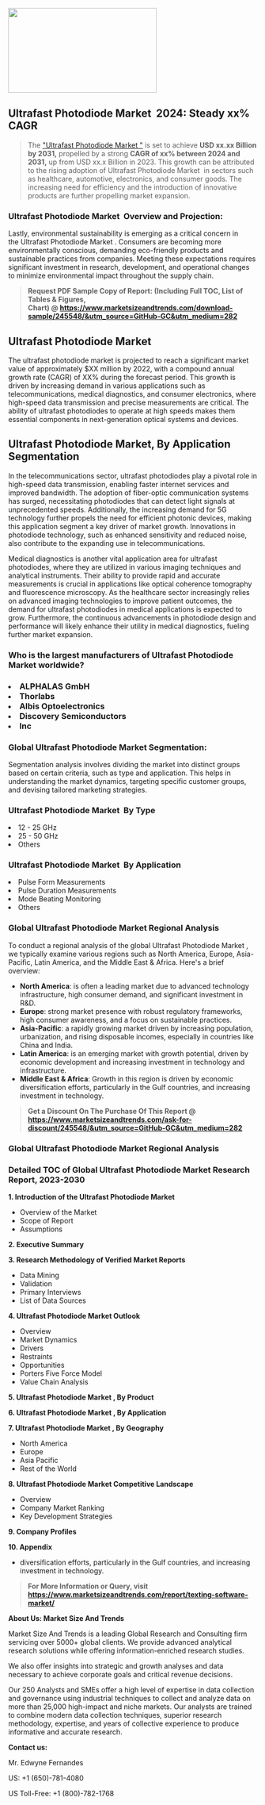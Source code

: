 <p><img class="alignnone size-medium wp-image-20088" src="https://ffe5etoiles.com/wp-content/uploads/2024/12/MST1-300x171.png" alt="" width="300" height="171" /></p><h2 id="ember46" class="ember-view reader-text-block__heading-2">Ultrafast Photodiode Market &nbsp;2024: Steady&nbsp;xx% CAGR</h2><blockquote id="ember47" class="ember-view reader-text-block__blockquote">The&nbsp;<a class="app-aware-link " href="https://www.marketsizeandtrends.com/download-sample/245548/&utm_source=GitHub-GC&utm_medium=282" target="_blank" data-test-app-aware-link="">"Ultrafast Photodiode Market "</a>&nbsp;is set to achieve&nbsp;<strong>USD&nbsp;xx.xx&nbsp;Billion by 2031,</strong>&nbsp;propelled by a strong&nbsp;<strong>CAGR of&nbsp;xx% between 2024 and 2031,</strong>&nbsp;up from USD xx.x Billion in 2023. This growth can be attributed to the rising adoption of&nbsp;Ultrafast Photodiode Market &nbsp;in sectors such as healthcare, automotive, electronics, and consumer goods. The increasing need for efficiency and the introduction of innovative products are further propelling market expansion.</blockquote><h3 id="ember48" class="ember-view reader-text-block__heading-3">Ultrafast Photodiode Market &nbsp;Overview and Projection:</h3><p id="ember49" class="ember-view reader-text-block__paragraph">Lastly, environmental sustainability is emerging as a critical concern in the&nbsp;Ultrafast Photodiode Market . Consumers are becoming more environmentally conscious, demanding eco-friendly products and sustainable practices from companies. Meeting these expectations requires significant investment in research, development, and operational changes to minimize environmental impact throughout the supply chain.</p><blockquote id="ember50" class="ember-view reader-text-block__blockquote"><strong>Request PDF Sample Copy of Report: (Including Full TOC, List of Tables &amp; Figures, Chart)&nbsp;@&nbsp;<strong><a href="https://www.marketsizeandtrends.com/download-sample/245548/&utm_source=GitHub-GC&utm_medium=282" target="_blank">https://www.marketsizeandtrends.com/download-sample/245548/&utm_source=GitHub-GC&utm_medium=282</a></strong></strong></blockquote><h3 class=""><h2>Ultrafast Photodiode Market</h2><p>The ultrafast photodiode market is projected to reach a significant market value of approximately $XX million by 2022, with a compound annual growth rate (CAGR) of XX% during the forecast period. This growth is driven by increasing demand in various applications such as telecommunications, medical diagnostics, and consumer electronics, where high-speed data transmission and precise measurements are critical. The ability of ultrafast photodiodes to operate at high speeds makes them essential components in next-generation optical systems and devices.</p><h2>Ultrafast Photodiode Market, By Application Segmentation</h2><p>In the telecommunications sector, ultrafast photodiodes play a pivotal role in high-speed data transmission, enabling faster internet services and improved bandwidth. The adoption of fiber-optic communication systems has surged, necessitating photodiodes that can detect light signals at unprecedented speeds. Additionally, the increasing demand for 5G technology further propels the need for efficient photonic devices, making this application segment a key driver of market growth. Innovations in photodiode technology, such as enhanced sensitivity and reduced noise, also contribute to the expanding use in telecommunications.</p><p>Medical diagnostics is another vital application area for ultrafast photodiodes, where they are utilized in various imaging techniques and analytical instruments. Their ability to provide rapid and accurate measurements is crucial in applications like optical coherence tomography and fluorescence microscopy. As the healthcare sector increasingly relies on advanced imaging technologies to improve patient outcomes, the demand for ultrafast photodiodes in medical applications is expected to grow. Furthermore, the continuous advancements in photodiode design and performance will likely enhance their utility in medical diagnostics, fueling further market expansion.</p></h3><h3 id="" class="">Who is the largest manufacturers of&nbsp;Ultrafast Photodiode Market worldwide?</h3><h3 class=""></Li><Li>ALPHALAS GmbH</Li><Li> Thorlabs</Li><Li> Albis Optoelectronics</Li><Li> Discovery Semiconductors</Li><Li> Inc</h3><h3 id="ember53" class="ember-view reader-text-block__heading-3">Global&nbsp;Ultrafast Photodiode Market Segmentation:</h3><p id="ember54" class="ember-view reader-text-block__paragraph">Segmentation analysis involves dividing the market into distinct groups based on certain criteria, such as type and application. This helps in understanding the market dynamics, targeting specific customer groups, and devising tailored marketing strategies.</p><h3 id="" class="">Ultrafast Photodiode Market &nbsp;By Type</h3><p></Li><Li>12 - 25 GHz</Li><Li> 25 - 50 GHz</Li><Li> Others</p><h3 id="" class="">Ultrafast Photodiode Market &nbsp;By Application</h3><p class=""></Li><Li>Pulse Form Measurements</Li><Li> Pulse Duration Measurements</Li><Li> Mode Beating Monitoring</Li><Li> Others</p><h3 id="ember62" class="ember-view reader-text-block__heading-3">Global Ultrafast Photodiode Market Regional Analysis</h3><p id="ember63" class="ember-view reader-text-block__paragraph">To conduct a regional analysis of the global Ultrafast Photodiode Market , we typically examine various regions such as North America, Europe, Asia-Pacific, Latin America, and the Middle East &amp; Africa. Here's a brief overview:</p><ul><li><strong>North America</strong>: is often a leading market due to advanced technology infrastructure, high consumer demand, and significant investment in R&amp;D.</li><li><strong>Europe</strong>: strong market presence with robust regulatory frameworks, high consumer awareness, and a focus on sustainable practices.</li><li><strong>Asia-Pacific</strong>: a rapidly growing market driven by increasing population, urbanization, and rising disposable incomes, especially in countries like China and India.</li><li><strong>Latin America</strong>: is an emerging market with growth potential, driven by economic development and increasing investment in technology and infrastructure.</li><li><strong>Middle East &amp; Africa</strong>: Growth in this region is driven by economic diversification efforts, particularly in the Gulf countries, and increasing investment in technology.</li></ul><blockquote id="ember61" class="ember-view reader-text-block__blockquote"><strong>Get a Discount On The Purchase Of This Report @ <strong><a href="https://html-cleaner.com/" target="">https://www.marketsizeandtrends.com/ask-for-discount/245548/&utm_source=GitHub-GC&utm_medium=282</a></strong></strong></blockquote><h3 id="ember62" class="ember-view reader-text-block__heading-3">Global Ultrafast Photodiode Market Regional Analysis</h3><h3 id="" class="">Detailed TOC of Global Ultrafast Photodiode Market Research Report, 2023-2030</h3><p id="" class=""><strong>1. Introduction of the Ultrafast Photodiode Market </strong></p><ul><li>Overview of the Market</li><li>Scope of Report</li><li>Assumptions</li></ul><p id="" class=""><strong>2. Executive Summary</strong></p><p id="" class=""><strong>3. Research Methodology of Verified Market Reports</strong></p><ul><li>Data Mining</li><li>Validation</li><li>Primary Interviews</li><li>List of Data Sources</li></ul><p id="" class=""><strong>4. Ultrafast Photodiode Market Outlook</strong></p><ul><li>Overview</li><li>Market Dynamics</li><li>Drivers</li><li>Restraints</li><li>Opportunities</li><li>Porters Five Force Model</li><li>Value Chain Analysis</li></ul><p id="" class=""><strong>5. Ultrafast Photodiode Market , By Product</strong></p><p id="" class=""><strong>6. Ultrafast Photodiode Market , By Application</strong></p><p id="" class=""><strong>7. Ultrafast Photodiode Market , By Geography</strong></p><ul><li>North America</li><li>Europe</li><li>Asia Pacific</li><li>Rest of the World</li></ul><p id="" class=""><strong>8. Ultrafast Photodiode Market Competitive Landscape</strong></p><ul><li>Overview</li><li>Company Market Ranking</li><li>Key Development Strategies</li></ul><p id="" class=""><strong>9. Company Profiles</strong></p><p id="" class=""><strong>10. Appendix</strong></p><ul><li>diversification efforts, particularly in the Gulf countries, and increasing investment in technology.</li></ul><blockquote id="ember65" class="ember-view reader-text-block__blockquote"><strong>For More Information or Query, visit <strong><strong><a href="https://html-cleaner.com/" target="">https://www.marketsizeandtrends.com/report/texting-software-market/</a></strong></strong></strong></blockquote><p id="" class=""><strong>About Us: Market Size And Trends</strong></p><p id="" class="">Market Size And Trends is a leading Global Research and Consulting firm servicing over 5000+ global clients. We provide advanced analytical research solutions while offering information-enriched research studies.</p><p id="" class="">We also offer insights into strategic and growth analyses and data necessary to achieve corporate goals and critical revenue decisions.</p><p id="" class="">Our 250 Analysts and SMEs offer a high level of expertise in data collection and governance using industrial techniques to collect and analyze data on more than 25,000 high-impact and niche markets. Our analysts are trained to combine modern data collection techniques, superior research methodology, expertise, and years of collective experience to produce informative and accurate research.</p><p id="" class=""><strong>Contact us:</strong></p><p id="" class="">Mr. Edwyne Fernandes</p><p id="" class="">US: +1 (650)-781-4080</p><p id="" class="">US Toll-Free: +1 (800)-782-1768</p>
